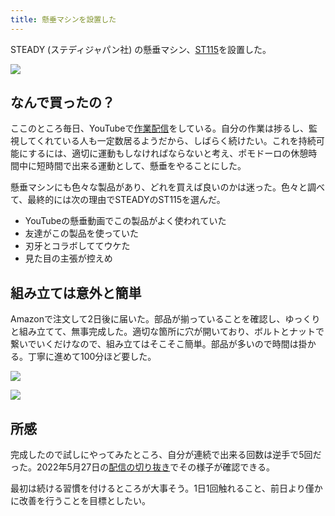 ```yaml
---
title: 懸垂マシンを設置した
---
```

STEADY (ステディジャパン社) の懸垂マシン、[ST115](https://www.amazon.co.jp/dp/B09K3QQBKH)を設置した。

![](https://lh3.googleusercontent.com/docs/ADP-6oFRaSf8uFnu1H5h9x3QUtTYvelqBr47ZjeaT2dkt0sJ_Cokpdi3RtmJqhXwoymY1Lpv0rA6yS7LrhmORIORuXH_2dYj2yxlRk6_o3NqUnWfqBODOTkFslnrAPO3WkCePP9I7_Cq5n3IZJt4-4fN60kPiIa4BYDJxAamRAfvsorgB0dFMbSPN21gDIvAiM9KA76Zv5y5n-PCIYqkWQvefqF0xmJligTf8Tbq4UQuWW8dy58NCAR78V-0RlJVcWCHEmHm09ucpJV-4kwy2NybTcmB8t5eQXrzAB5snPtwexqkO0d7iDVu4X7-BO9wF0wrC8mqzrXcMViwvHi7UEl039n7qzGIB0Y4pGc-qIuElcV3dAMRKjfuWPJcLfMaK5oVxYfjF57wVGgh8KBTCiMBZo7kZ-kMs9JHpcUAbz_nsXCav6wKIVpXU1sgN3SDTqMHm-_29o2UAkxLucVgAaydOG0Z3ScvHR5UpbHhJr7ZNjy5_wn3ZQG9e5pPWnD-nEImmblAKpiIRqLZmjNjgr68sydSil83I5a1qMfBX9OgDY-ec7coOF9tXBBCV6w6rGDKn1TgMYFHWaEL9PyLqXWFi3NVKV3BENq0eZyCRyolzLAbWvvWVFuozWO-XIlzPMZJj2rVIJJdu7jqwN4wq_O1vGId-IeDnc7Qe9cF5CRHsw8SHDSc18tHpakififIfl7x9CGaUEHglkhygqzLQxyV1ryspyloeHYty-1uzrISMpayanFgsCpl-Vw_6nW3rgt8YJ6OG00pMWrDqkT834R3QK_w-5lYJqBkUc1Vrb0ecc2dEV-7Bue2FiXvv6XW0_wsKknR7J6sulBq03xgaw80SZNYwxRKDlLTwaKHOPSct70q7pNd8PKYmXxKSM2SySHjG9JHWQXrZaHdMICVlxgU5JpKT5L7zdJ0cc5uTAmB9VKeupSC_JqWPrGbyi3fZFhwNuUV15jlcx73OSeHHHaYCO4caFfDRVJ5EvzUTippC7iP9AB3Vadi4JjUeXqBzy7d9pKDvxhPvMWL4DLjINmktamcskOsaWbwyvEQrcbwbymasPGpxQEHGDwpf6Fb7816z8wX5XGuY242YYxPNJV9iIikfBj0wSWQ6EDDjnO60BF3avlGU7Wisp5QfNvhCKpkYYsFqnizqQiSL6FmSnThH60QbJCx5w7pTF3LhRvKagZuZkdAJi23j8e-hF4pblyMuDRXlmd4NQhZ-5GwZcSt4Bl4m28Wod7Z7AIHgxFojnmVOSIZ)

なんで買ったの？
--------

ここのところ毎日、YouTubeで[作業配信](https://www.youtube.com/c/r7kamura)をしている。自分の作業は捗るし、監視してくれている人も一定数居るようだから、しばらく続けたい。これを持続可能にするには、適切に運動もしなければならないと考え、ポモドーロの休憩時間中に短時間で出来る運動として、懸垂をやることにした。

懸垂マシンにも色々な製品があり、どれを買えば良いのかは迷った。色々と調べて、最終的には次の理由でSTEADYのST115を選んだ。

*   YouTubeの懸垂動画でこの製品がよく使われていた
*   友達がこの製品を使っていた
*   刃牙とコラボしててウケた
*   見た目の主張が控えめ

組み立ては意外と簡単
----------

Amazonで注文して2日後に届いた。部品が揃っていることを確認し、ゆっくりと組み立てて、無事完成した。適切な箇所に穴が開いており、ボルトとナットで繋いでいくだけなので、組み立てはそこそこ簡単。部品が多いので時間は掛かる。丁寧に進めて100分ほど要した。

![](https://lh3.googleusercontent.com/docs/ADP-6oHe25zmOgsATyOWDCeJnnQ3j6O1xM-ETXumCnNr7lhIvqYXQgSKvuoJgJS9bFdN2jEdtAIrqQyUV6TJe7hPbW2WQlzfC0FjR2mTToYobjEGxsc4pgBMRfhfiz8MHIRFbpb3CZwXmpew_RhMyt-ZlcXZgOfwgwSmyYMciL6uCCmZajCCrThfog0cF1P_qeeYcY2qp3PjJ37ClBJ6A5vLIK9kfgrA6t9hxhAeS1tbhbjbQ31g__X-JAemw3o_FWCNjoiuz5_8eTN_AosriNQH5VZyllIse3amY6xS6M2rlyLF6FWyh5nMlDs7IO4xqndEXD1-1uz3Fs1j2f1901ZzW7X6lrZLZiuaBuktjnH30J0ATDczbUcpoUsS8p7JJnontD1I8b-NHovFkMGgHC8byelv3N2cEG79Pb6m41nAHQzLAd4BsJ-uFAtx2iBvaGTQz9UK08srY3aLO2bmjN1-ZeQ93s88_5J7weX0vYPMlbbFp09hOJTx2p900nCbXKMqBft3wED5V9QmHtOyLIUoEATWcpZLrnjPdRm5o_orOe6ykRwjERlWVSNbZW7FGMyvKPKmZciGnueF-lohOJ7yY2FRfVtLF7zL6oEOxBAgZmMHS1QTPvXhxDq4JiCGU3GXQy-tQMfA2do4PPgZv91LKRMEfc4xhx8UuxJBVOWHFdUS-YscSaqPrENENRQFJIet-EdGnR0-wxpmXNoeD_4r-F1AbnjV6FFp5ZW7YIs9em-0vbIvTzLLvJNs0Tin8Ug0yOpjuWkgSW8VAbh90w8ZUPI7bbxrcU8tLSmK3_dRtbK3GN4uTFrrSMcb35Fuoj9eX4qZBFESsLOGudQxI81jx3KEfeXcv1lgGAv9qIG0nkk3RA9XdqKbNWxkMa8VUs-BWI7cNBDMxjkIitnGr5ITPoqcpPsbQHGhSTVZ2qoBOkSvRNjKlWsyOzpzSW4aYHVBkH_KLFdGlnN0_Jh-Ff0E7wZ63rf-VbZnglFSm3lGKpQWliiuktzleqq2TaT39EeSOZSgUbBt4jCnCbZREupXxAd7GFRt3I2NFzuayoPBYhBqoFP60gGpO0K3HAo849P-ozS9Y1G5NVuX0yXGyP3DdkWL-HEcr19Sq2TBZDNk7U8KHAdztKCPQsrhMrI2MeQIH-vlalmtV6C92SGFxfttTIwAiq1opO8BJ_Le3xNClNrla9rU-lKb8YvyZpJX7BvsaMB4JjK_QAqjvK0UNwZLe_zkz2yjBjyXY3qF6YnrkeBZQPZp)

![](https://lh3.googleusercontent.com/docs/ADP-6oGGvVS6qme019Bh3C5POvjGsCidLhOMKa4Ra6fCkWb0uKcepFhB6yLXG8OAtPAEWughyGdbeCDIGVrf2_vla-I6JhX8ePyBXbrHg-vFsjJ3abFzSlK-iL3hhiiJNltCaQowiPNTzOasq1s7ogb0Fi4TrUkxwIRmXFObPJcrV5hv0CsaW1ld2aMw_N3Uqk_vA2VIQDuWGgzXgAihf8fRkiVy0bSCoOg8w5X-8rfGo4tDzFcDyM7oTMGXfgqBAtnzpiip0vWeZPSPBBHc4vyi52dcjv-36dFt4fhfXACFyOAxH3B13l69zopl4fS15kZJR4Cz5s6ZOs-5tVVBeh1q39bcoxr74wcvT5___CGxbmzwQOHxxuAZg-LCpZnnY7LywJMuiGVrxUa0WvDKV9k3ZubrVUte6spupNtfsjdkWhmjGMs3iyA6KWLW5gw6QJQNTZSs39g1zgdtzhrizbYtIFcagyvIZrGfWqKi-oMRwTJt9Mba0Sqz4QTUczn-aRoGb7uajxQIpOsiwZ-2aqq3duRubKeLx0ztEVtENYnA0S8rqmAvGwrB8J6poqc4-z5aR3Cqv9yAdZUUljBTwLfFxJki86aJow8LskapPvMhsb6eW3vGlzK2t1f1jGF9ETCgSKKh9bsKfij7wbLGTtiu0htAcvh8lLRHCwqGWLAvtUj2YH5sW0QPXM0LWJcghFrvTPIUSrGT6eh3dYTSVFoN8yVjjDvu5xkv7gYOMR7SErR_P2QeRhkr91i-JwrlKQAh4crREIrREAnp6Bynf6jlsEp_InOZJKZ_-S3KrHjpvE-xwmB1C3CCdX1WVdhUdCwOpgXLu_E_GRegW1I9x6AtKYUTrUyYd2HFkuWqyqGFl3wvx-kSHGYha8ePxSQzQFaZuLbVe7wfCt-j2_uFMQ-g8Br8UIda_WLRIBg2oFZZgsnpon4grygkJsEF1zLcqrIHukBWdseccSGJ6bxCzfpCz0-0-W81hJ_A4E_TEJxowf29ldPuNDl_JSWUdaTp2dJsOz7hcLYLeZb087T1AY8IxGTpRE_hBZHRPmeU0z-Q-2Zajan7kobh5Y5t1IxPwNQS52HqLHaBLcMfc8wIocLX5I2waAyeybJ3QqJFRUpE5H2L7DEOnDVs8h0yFqbqyu3gvkS5h1hqh1Yq7CTjM3MOUaXD9xI2Y-u7idjPj_ytUxjiDjA7ppSifTIjS3y0LN-_nEVRediHYSdX5nk8GV2FyqAdg0ySQGia4lLftBIcmCtlKhYm)

所感
--

完成したので試しにやってみたところ、自分が連続で出来る回数は逆手で5回だった。2022年5月27日の[配信の切り抜き](https://www.youtube.com/clip/Ugkxy2NXpdlfZF0kT9s-MoCOrbB1wpWEryK9)でその様子が確認できる。

最初は続ける習慣を付けるところが大事そう。1日1回触れること、前日より僅かに改善を行うことを目標としたい。
